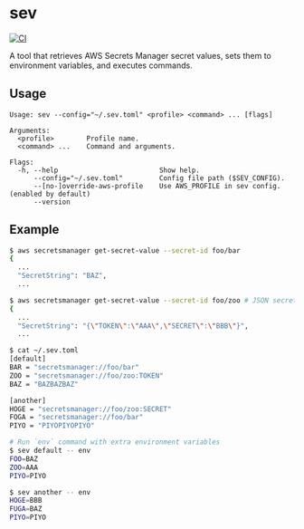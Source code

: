 # sev

[![CI](https://github.com/winebarrel/sev/actions/workflows/ci.yml/badge.svg)](https://github.com/winebarrel/sev/actions/workflows/ci.yml)

A tool that retrieves AWS Secrets Manager secret values, sets them to environment variables, and executes commands.

## Usage

```
Usage: sev --config="~/.sev.toml" <profile> <command> ... [flags]

Arguments:
  <profile>        Profile name.
  <command> ...    Command and arguments.

Flags:
  -h, --help                         Show help.
      --config="~/.sev.toml"         Config file path ($SEV_CONFIG).
      --[no-]override-aws-profile    Use AWS_PROFILE in sev config. (enabled by default)
      --version
```

## Example

```sh
$ aws secretsmanager get-secret-value --secret-id foo/bar
{
  ...
  "SecretString": "BAZ",
  ...

$ aws secretsmanager get-secret-value --secret-id foo/zoo # JSON secret
{
  ...
  "SecretString": "{\"TOKEN\":\"AAA\",\"SECRET\":\"BBB\"}",
  ...
```

```sh
$ cat ~/.sev.toml
[default]
BAR = "secretsmanager://foo/bar"
ZOO = "secretsmanager://foo/zoo:TOKEN"
BAZ = "BAZBAZBAZ"

[another]
HOGE = "secretsmanager://foo/zoo:SECRET"
FOGA = "secretsmanager://foo/bar"
PIYO = "PIYOPIYOPIYO"
```

```sh
# Run `env` command with extra environment variables
$ sev default -- env
FOO=BAZ
ZOO=AAA
PIYO=PIYO

$ sev another -- env
HOGE=BBB
FUGA=BAZ
PIYO=PIYO
```
